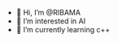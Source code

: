 - 👋 Hi, I’m @RIBAMA
- 👀 I’m interested in AI
- 🌱 I’m currently learning c++


<!---
- 💞️ I’m looking to collaborate on 
- 📫 How to reach me ...
RIBAMA/RIBAMA is a ✨ special ✨ repository because its `README.md` (this file) appears on your GitHub profile.
You can click the Preview link to take a look at your changes.
--->
